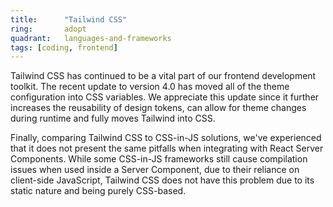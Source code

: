 ```yaml
---
title:      "Tailwind CSS"
ring:       adopt
quadrant:   languages-and-frameworks
tags: [coding, frontend]
---
```


Tailwind CSS has continued to be a vital part of our frontend development toolkit. The recent update to version 4.0 has moved all of the theme configuration into CSS variables. We appreciate this update since it further increases the reusability of design tokens, can allow for theme changes during runtime and fully moves Tailwind into CSS.

Finally, comparing Tailwind CSS to CSS-in-JS solutions, we've experienced that it does not present the same pitfalls when integrating with React Server Components. While some CSS-in-JS frameworks still cause compilation issues when used inside a Server Component, due to their reliance on client-side JavaScript, Tailwind CSS does not have this problem due to its static nature and being purely CSS-based.
